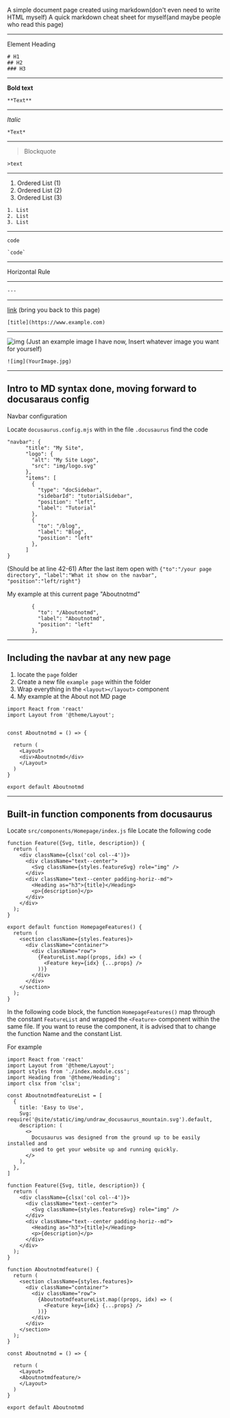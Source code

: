 A simple document page created using markdown(don't even need to write HTML myself)
A quick markdown cheat sheet for myself(and maybe people who read this page)

---

Element Heading
```
# H1
## H2
### H3
```

---

**Bold text**
```
**Text**
```

---

*Italic*
```
*Text*
```

---

>Blockquote
```
>text
```

---

1. Ordered List (1)
2. Ordered List (2)
3. Ordered List (3)
```
1. List
2. List
3. List
```

---

`code`
```
`code`
```

---

Horizontal Rule

--- 
```
---
```

---

[link](https://my-website-eight-rho.vercel.app/docs/About) (bring you back to this page)
```
[title](https://www.example.com)
```

---

![img](\img\logo.svg) (Just an example image I have now, Insert whatever image you want for yourself)
```
![img](YourImage.jpg)
```

---

Intro to MD syntax done, moving forward to docusaraus config
---

Navbar configuration 

Locate `docusaurus.config.mjs`
with in the file `.docusaurus`
find the code
```
"navbar": {
      "title": "My Site",
      "logo": {
        "alt": "My Site Logo",
        "src": "img/logo.svg"
      },
      "items": [
        {
          "type": "docSidebar",
          "sidebarId": "tutorialSidebar",
          "position": "left",
          "label": "Tutorial"
        },
        {
          "to": "/blog",
          "label": "Blog",
          "position": "left"
        },
      ]
}
```
(Should be at line 42-61)
After the last item open with `{"to":"/your page directory", "label":"What it show on the navbar", "position":"left/right"}`

My example at this current page "Aboutnotmd"
```
        {
          "to": "/Aboutnotmd",
          "label": "Aboutnotmd",
          "position": "left"
        },
```

---

Including the navbar at any new page
---

1. locate the `page` folder
2. Create a new file `example page` within the folder
3. Wrap everything in the `<layout></layout>` component
4. My example at the About not MD page
```
import React from 'react'
import Layout from '@theme/Layout';


const Aboutnotmd = () => {
  
  return (
    <Layout>
    <div>Aboutnotmd</div>
    </Layout>
  )
}

export default Aboutnotmd
```

---

Built-in function components from docusaurus
---

Locate `src/components/Homepage/index.js` file
Locate the following code
```
function Feature({Svg, title, description}) {
  return (
    <div className={clsx('col col--4')}>
      <div className="text--center">
        <Svg className={styles.featureSvg} role="img" />
      </div>
      <div className="text--center padding-horiz--md">
        <Heading as="h3">{title}</Heading>
        <p>{description}</p>
      </div>
    </div>
  );
}

export default function HomepageFeatures() {
  return (
    <section className={styles.features}>
      <div className="container">
        <div className="row">
          {FeatureList.map((props, idx) => (
            <Feature key={idx} {...props} />
          ))}
        </div>
      </div>
    </section>
  );
}
```

In the following code block, the function `HomepageFeatures()` map through the constant `FeatureList` and wrapped the `<Feature>` component within the same file. If you want to reuse the component, it is advised that to change the function Name and the constant List.

For example 
```
import React from 'react'
import Layout from '@theme/Layout';
import styles from './index.module.css';
import Heading from '@theme/Heading';
import clsx from 'clsx';

const AboutnotmdfeatureList = [
  {
    title: 'Easy to Use',
    Svg: require('@site/static/img/undraw_docusaurus_mountain.svg').default,
    description: (
      <>
        Docusaurus was designed from the ground up to be easily installed and
        used to get your website up and running quickly.
      </>
    ),
  },
]

function Feature({Svg, title, description}) {
  return (
    <div className={clsx('col col--4')}>
      <div className="text--center">
        <Svg className={styles.featureSvg} role="img" />
      </div>
      <div className="text--center padding-horiz--md">
        <Heading as="h3">{title}</Heading>
        <p>{description}</p>
      </div>
    </div>
  );
}

function Aboutnotmdfeature() {
  return (
    <section className={styles.features}>
      <div className="container">
        <div className="row">
          {AboutnotmdfeatureList.map((props, idx) => (
            <Feature key={idx} {...props} />
          ))}
        </div>
      </div>
    </section>
  );
}

const Aboutnotmd = () => {
  
  return (
    <Layout>
    <Aboutnotmdfeature/>
    </Layout>
  )
}

export default Aboutnotmd
```
